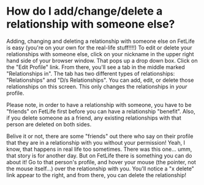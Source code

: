 # How do I add/change/delete a relationship with someone else?

Adding, changing and deleting a relationship with someone else on FetLife is easy (you're on your own for the real-life stuff!!!!) To edit or delete your relationships with someone else, click on your nickname in the upper right hand side of your browser window. That pops up a drop down box. Click on the "Edit Profile" link. From there, you'll see a tab in the middle marked "Relationships in". The tab has two different types of relationships: "Relationships" and "D/s Relationships". You can add, edit, or delete those relationships on this screen. This only changes the relationships in *your* profile.

Please note, in order to have a relationship with someone, you have to be "friends" on FetLife first before you can have a relationship "benefit". Also, if you delete someone as a friend, any existing relationships with that person are deleted on both sides.

Belive it or not, there are some "friends" out there who say on their profile that they are in a relationship with you without your permission! Yeah, I know, that happens in real life too sometimes. There was this one... umm, that story is for another day. But on FetLife there is something you can do about it! Go to that person's profile, and hover your mouse (the pointer, not the mouse itself...) over the relationship with you. You'll notice a "x delete" link appear to the right, and from there, you can delete the relationship!
